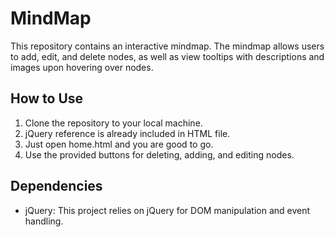 # MindMap

This repository contains an interactive mindmap. The mindmap allows users to add, edit, and delete nodes, as well as view tooltips with descriptions and images upon hovering over nodes.

## How to Use

1. Clone the repository to your local machine.
2. jQuery reference is already included in HTML file.
3. Just open home.html and you are good to go.
4. Use the provided buttons for deleting, adding, and editing nodes.

## Dependencies

- jQuery: This project relies on jQuery for DOM manipulation and event handling.
